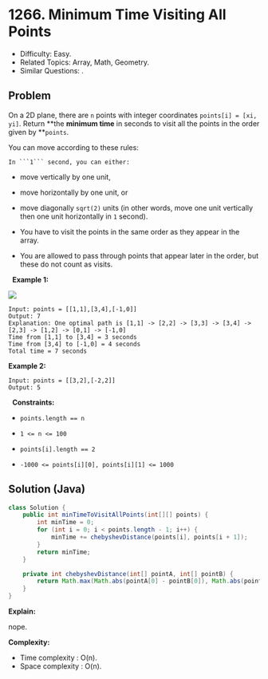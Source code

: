 # 1266. Minimum Time Visiting All Points

- Difficulty: Easy.
- Related Topics: Array, Math, Geometry.
- Similar Questions: .

## Problem

On a 2D plane, there are ```n``` points with integer coordinates ```points[i] = [xi, yi]```. Return **the **minimum time** in seconds to visit all the points in the order given by **```points```.

You can move according to these rules:


	In ```1``` second, you can either:

	
		
- move vertically by one unit,
		
- move horizontally by one unit, or
		
- move diagonally ```sqrt(2)``` units (in other words, move one unit vertically then one unit horizontally in ```1``` second).
	
	
	
- You have to visit the points in the same order as they appear in the array.
	
- You are allowed to pass through points that appear later in the order, but these do not count as visits.


 
**Example 1:**

![](https://assets.leetcode.com/uploads/2019/11/14/1626_example_1.PNG)

```
Input: points = [[1,1],[3,4],[-1,0]]
Output: 7
Explanation: One optimal path is [1,1] -> [2,2] -> [3,3] -> [3,4] -> [2,3] -> [1,2] -> [0,1] -> [-1,0]   
Time from [1,1] to [3,4] = 3 seconds 
Time from [3,4] to [-1,0] = 4 seconds
Total time = 7 seconds
```

**Example 2:**

```
Input: points = [[3,2],[-2,2]]
Output: 5
```

 
**Constraints:**


	
- ```points.length == n```
	
- ```1 <= n <= 100```
	
- ```points[i].length == 2```
	
- ```-1000 <= points[i][0], points[i][1] <= 1000```



## Solution (Java)

```java
class Solution {
    public int minTimeToVisitAllPoints(int[][] points) {
        int minTime = 0;
        for (int i = 0; i < points.length - 1; i++) {
            minTime += chebyshevDistance(points[i], points[i + 1]);
        }
        return minTime;
    }

    private int chebyshevDistance(int[] pointA, int[] pointB) {
        return Math.max(Math.abs(pointA[0] - pointB[0]), Math.abs(pointA[1] - pointB[1]));
    }
}
```

**Explain:**

nope.

**Complexity:**

* Time complexity : O(n).
* Space complexity : O(n).
